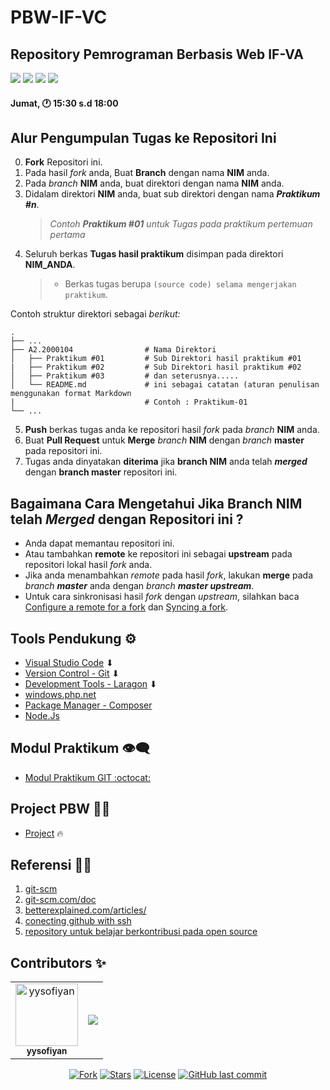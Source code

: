 # PBW-IF-VC
## Repository Pemrograman Berbasis Web IF-VA


<p align="left">
<a href="#"><img src="https://komarev.com/ghpvc/?username=PBW-IF-VC&color=blueviolet"></a>
<a href="#"><img src="https://img.shields.io/github/issues-pr/Pemrograman-Berbasis-Web/PBW-IF-VC?style=flat-square"></a>
<a href="#"><img src="https://img.shields.io/github/repo-size/Pemrograman-Berbasis-Web/PBW-IF-VC?style=flat-square"></a>
<a href="#"><img src="https://img.shields.io/github/commit-activity/w/Pemrograman-Berbasis-Web/PBW-IF-VC?style=flat-square"></a>
</p>

#### Jumat, 🕐 15:30 s.d 18:00

## Alur Pengumpulan Tugas ke Repositori Ini

0. **Fork** Repositori ini.
1.  Pada hasil _fork_ anda, Buat **Branch** dengan nama **NIM** anda.
2. Pada _branch_ **NIM** anda, buat direktori dengan nama **NIM** anda.
3. Didalam direktori **NIM** anda, buat sub direktori dengan nama _**Praktikum #n**_.
   > _Contoh **Praktikum #01** untuk Tugas pada praktikum pertemuan pertama_
4. Seluruh berkas **Tugas hasil praktikum** disimpan pada direktori **NIM_ANDA**.
   > - Berkas tugas berupa `(source code) selama mengerjakan praktikum`.

Contoh struktur direktori sebagai *berikut:*

    .
    ├── ...
    ├── A2.2000104                # Nama Direktori
    │   ├── Praktikum #01         # Sub Direktori hasil praktikum #01
    |   ├── Praktikum #02         # Sub Direktori hasil praktikum #02
    │   ├── Praktikum #03         # dan seterusnya.....
    │   └── README.md             # ini sebagai catatan (aturan penulisan menggunakan format Markdown
    |                             # Contoh : Praktikum-01
    └── ...

5. **Push** berkas tugas anda ke repositori hasil _fork_ pada _branch_ **NIM** anda.
6. Buat **Pull Request** untuk **Merge** _branch_ **NIM** dengan _branch_ **master** pada repositori ini.
7. Tugas anda dinyatakan **diterima** jika **branch NIM** anda telah _**merged**_ dengan **branch master** repositori ini.

## Bagaimana Cara Mengetahui Jika **Branch NIM** telah _**Merged**_ dengan Repositori ini ?

- Anda dapat memantau repositori ini.
- Atau tambahkan **remote** ke repositori ini sebagai **upstream** pada repositori lokal hasil _fork_ anda.
- Jika anda menambahkan _remote_ pada hasil _fork_, lakukan **merge** pada _branch **master**_ anda dengan _branch **master upstream**_.
- Untuk cara sinkronisasi hasil _fork_ dengan _upstream_, silahkan baca [Configure a remote for a fork](https://help.github.com/en/articles/configuring-a-remote-for-a-fork) dan [Syncing a fork](https://help.github.com/en/articles/syncing-a-fork).


## Tools Pendukung ⚙️

- [Visual Studio Code](https://code.visualstudio.com) ⬇
- [Version Control - Git](https://git-scm.com/downloads) ⬇
- [Development Tools - Laragon](https://laragon.org/download/) ⬇
- [windows.php.net](https://windows.php.net/downloads/releases/)
- [Package Manager - Composer](https://getcomposer.org/Composer-Setup.exe)
- [Node.Js](https://nodejs.org/en/download/package-manager)

## Modul Praktikum 👁‍🗨

- [Modul Praktikum GIT :octocat:](https://github.com/SI4019/Panduan-Praktikum-SI4019/tree/main/1-Panduan-GIT)

## Project PBW 👨‍💻

- [Project](#) 🔥

## Referensi 🕵️‍♂️

1. [git-scm](https://git-scm.com/book/id/v2/Memulai-Dasar-dasar-Git)
2. [git-scm.com/doc](https://git-scm.com/doc)
3. [betterexplained.com/articles/](https://betterexplained.com/articles/intro-to-distributed-version-control-illustrated/)
4. [conecting github with ssh](https://help.github.com/en/github/authenticating-to-github/connecting-to-github-with-ssh)
5. [repository untuk belajar berkontribusi pada open source](https://github.com/firstcontributions/first-contributions)


## Contributors ✨

<!-- ALL-CONTRIBUTORS-LIST:START - Do not remove or modify this section -->
<!-- prettier-ignore-start -->
<!-- markdownlint-disable -->
<!-- Jika anda ingin memasukan Profil di list contributor: cantumkan NAMA LENGKAP,PHOTO ASLI & LINK REPOSITORI ANDA kemudian menirim pull request-->
<!-- Perhatikan baris kode penulisan contributor dibawah ini -->
<table>
  <tr>
    <td align="center"><a href="#"><img src="https://avatars0.githubusercontent.com/u/34052001?s=460&v=4" width="100px;"
        alt="yysofiyan" /><br /><sub><b>yysofiyan</b></sub></a><br /><a</a></td>
    <td align="center"><a href="https://github.com/Pemrograman-Berbasis-Web/PBW-IF-VC/graphs/contributors"><img src="https://contrib.rocks/image?repo=Pemrograman-Berbasis-Web/PBW-IF-VC" /></a>
  </tr>
</table>

<!-- markdownlint-enable -->
<!-- prettier-ignore-end -->
<!-- ALL-CONTRIBUTORS-LIST:END -->


<p align="center">
<a href="#"><img src="https://img.shields.io/github/forks/Pemrograman-Berbasis-Web/PBW-IF-VC?label=fork&style=social"alt="Fork"></a>
<a href="#"><img src="https://img.shields.io/github/contributors/Pemrograman-Berbasis-Web/PBW-IF-VC" alt="Stars"></a>
<a href="#"><img src="https://poser.pugx.org/laravel/framework/license.svg" alt="License"></a>
<a href="#"><img alt="GitHub last commit" src="https://img.shields.io/github/last-commit/Pemrograman-Berbasis-Web/PBW-IF-VC"></a>
